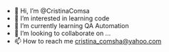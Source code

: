 - 👋 Hi, I’m @CristinaComsa
- 👀 I’m interested in learning code
- 🌱 I’m currently learning QA Automation
- 💞️ I’m looking to collaborate on ...
- 📫 How to reach me cristina_comsha@yahoo.com

<!---
CristinaComsa/CristinaComsa is a ✨ special ✨ repository because its `README.md` (this file) appears on your GitHub profile.
You can click the Preview link to take a look at your changes.
--->
